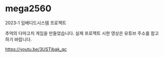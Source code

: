 # mega2560
2023-1 임베디드시스템 프로젝트

추억의 다마고치 게임을 만들었습니다.
실제 프로젝트 시현 영상은 유튜브 주소를 참고하기 바랍니다.


https://youtu.be/3USTjbak_qc
